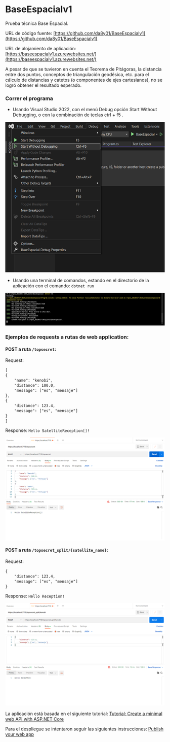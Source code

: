 # BaseEspacialv1

Prueba técnica Base Espacial.

URL de código fuente: [https://github.com/da8y01/BaseEspacialv1](https://github.com/da8y01/BaseEspacialv1)

URL de alojamiento de aplicación: [https://baseespacialv1.azurewebsites.net/](https://baseespacialv1.azurewebsites.net/)

A pesar de que se tuvieron en cuenta el Teorema de Pitágoras, la distancia entre dos puntos, conceptos de triangulación geodésica, etc. para el cálculo de distancias y catetos (o componentes de ejes cartesianos), no se logró obtener el resultado esperado.

### Correr el programa
* Usando Visual Studio 2022, con el menú Debug opción Start Without Debugging, o con la combinación de teclas ctrl + f5 .

![RunVS2022](RunVS2022.png)

* Usando una terminal de comandos, estando en el directorio de la aplicación con el comando: `dotnet run`

![RunTerminal](RunTerminal.png)

### Ejemplos de requests a rutas de web application:

#### POST a ruta `/topsecret`:

Request:
```
[
{
    "name": "kenobi",
    "distance": 100.0,
    "message": ["es", "mensaje"]
},
{
    "distance": 123.4,
    "message": ["es", "mensaje"]
}
]
```

Response: `Hello SatelliteReception[]!`

![PostPath1](PostPath1.png)

#### POST a ruta `/topsecret_split/{satellite_name}`:

Request:
```
{
    "distance": 123.4,
    "message": ["es", "mensaje"]
}
```

Response: `Hello Reception!`

![PostPath2](PostPath2.png)

La aplicación está basada en el siguiente tutorial: [Tutorial: Create a minimal web API with ASP.NET Core](https://learn.microsoft.com/en-us/aspnet/core/tutorials/min-web-api?view=aspnetcore-6.0&tabs=visual-studio-code)

Para el despliegue se intentaron seguir las siguientes instrucciones: [Publish your web app](https://learn.microsoft.com/en-us/azure/app-service/quickstart-dotnetcore?tabs=net60&pivots=development-environment-vs#publish-your-web-app)
